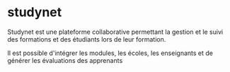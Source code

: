 # studynet

Studynet est une plateforme collaborative permettant la gestion et 
le suivi des formations et des étudiants lors de leur formation.

Il est possible d'intégrer les modules, les écoles, les enseignants et 
de générer les évaluations des apprenants  
